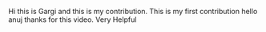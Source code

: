 
Hi this is Gargi and this is my contribution.
This is my first contribution
hello anuj thanks for this video. Very Helpful
